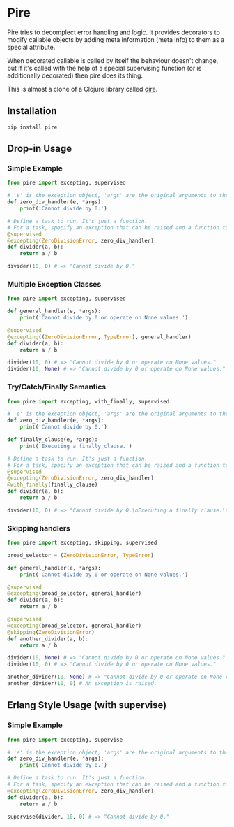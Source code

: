 # Pire

Pire tries to decomplect error handling and logic. It provides decorators to modify callable objects by adding meta information (meta info) to them as a special attribute.

When decorated callable is called by itself the behaviour doesn't change, but if it's called with the help of a special supervising function (or is additionally decorated) then pire does its thing.

This is almost a clone of a Clojure library called [dire](https://github.com/MichaelDrogalis/dire).

## Installation
```
pip install pire
```

## Drop-in Usage

### Simple Example

```python
from pire import excepting, supervised

# 'e' is the exception object, 'args' are the original arguments to the task.
def zero_div_handler(e, *args):
    print('Cannot divide by 0.')

# Define a task to run. It's just a function.
# For a task, specify an exception that can be raised and a function to deal with it.
@supervised
@excepting(ZeroDivisionError, zero_div_handler)
def divider(a, b):
    return a / b

divider(10, 0) # => "Cannot divide by 0."
```

### Multiple Exception Classes

```python
from pire import excepting, supervised

def general_handler(e, *args):
    print('Cannot divide by 0 or operate on None values.')

@supervised
@excepting((ZeroDivisionError, TypeError), general_handler)
def divider(a, b):
    return a / b

divider(10, 0) # => "Cannot divide by 0 or operate on None values."
divider(10, None) # => "Cannot divide by 0 or operate on None values."
```

### Try/Catch/Finally Semantics

```python
from pire import excepting, with_finally, supervised

# 'e' is the exception object, 'args' are the original arguments to the task.
def zero_div_handler(e, *args):
    print('Cannot divide by 0.')

def finally_clause(e, *args):
    print('Executing a finally clause.')

# Define a task to run. It's just a function.
# For a task, specify an exception that can be raised and a function to deal with it.
@supervised
@excepting(ZeroDivisionError, zero_div_handler)
@with_finally(finally_clause)
def divider(a, b):
    return a / b

divider(10, 0) # => "Cannot divide by 0.\nExecuting a finally clause.\n"
```

### Skipping handlers

```python
from pire import excepting, skipping, supervised

broad_selector = (ZeroDivisionError, TypeError)

def general_handler(e, *args):
    print('Cannot divide by 0 or operate on None values.')

@supervised
@excepting(broad_selector, general_handler)
def divider(a, b):
    return a / b

@supervised
@excepting(broad_selector, general_handler)
@skipping(ZeroDivisionError)
def another_divider(a, b):
    return a / b

divider(10, None) # => "Cannot divide by 0 or operate on None values."
divider(10, 0) # => "Cannot divide by 0 or operate on None values."

another_divider(10, None) # => "Cannot divide by 0 or operate on None values."
another_divider(10, 0) # An exception is raised. 
```

## Erlang Style Usage (with supervise)

### Simple Example

```python
from pire import excepting, supervise

# 'e' is the exception object, 'args' are the original arguments to the task.
def zero_div_handler(e, *args):
    print('Cannot divide by 0.')

# Define a task to run. It's just a function.
# For a task, specify an exception that can be raised and a function to deal with it.
@excepting(ZeroDivisionError, zero_div_handler)
def divider(a, b):
    return a / b

supervise(divider, 10, 0) # => "Cannot divide by 0."
```
